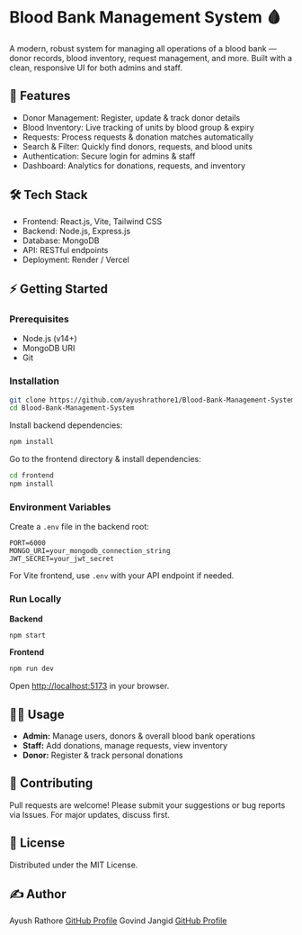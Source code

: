 # Blood Bank Management System 🩸
A modern, robust system for managing all operations of a blood bank — donor records, blood inventory, request management, and more. Built with a clean, responsive UI for both admins and staff.

## 🚀 Features
- Donor Management: Register, update & track donor details
- Blood Inventory: Live tracking of units by blood group & expiry
- Requests: Process requests & donation matches automatically
- Search & Filter: Quickly find donors, requests, and blood units
- Authentication: Secure login for admins & staff
- Dashboard: Analytics for donations, requests, and inventory

## 🛠️ Tech Stack
- Frontend: React.js, Vite, Tailwind CSS
- Backend: Node.js, Express.js
- Database: MongoDB
- API: RESTful endpoints
- Deployment: Render / Vercel

## ⚡ Getting Started
### Prerequisites
- Node.js (v14+)
- MongoDB URI
- Git

### Installation
```bash
git clone https://github.com/ayushrathore1/Blood-Bank-Management-System.git
cd Blood-Bank-Management-System
```
Install backend dependencies:
```bash
npm install
```
Go to the frontend directory & install dependencies:
```bash
cd frontend
npm install
```

### Environment Variables
Create a `.env` file in the backend root:
```text
PORT=6000
MONGO_URI=your_mongodb_connection_string
JWT_SECRET=your_jwt_secret
```
For Vite frontend, use `.env` with your API endpoint if needed.

### Run Locally
**Backend**
```bash
npm start
```
**Frontend**
```bash
npm run dev
```
Open [http://localhost:5173](http://localhost:5173/) in your browser.

## 👨‍💻 Usage
- **Admin:** Manage users, donors & overall blood bank operations
- **Staff:** Add donations, manage requests, view inventory
- **Donor:** Register & track personal donations

## 🤝 Contributing
Pull requests are welcome! Please submit your suggestions or bug reports via Issues. For major updates, discuss first.

## 📄 License
Distributed under the MIT License.

## ✍️ Author
Ayush Rathore [GitHub Profile](https://github.com/ayushrathore1)
Govind Jangid [GitHub Profile](https://github.com/govindjangid75)
